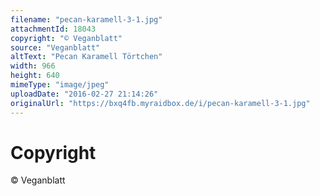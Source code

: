 ```yaml
---
filename: "pecan-karamell-3-1.jpg"
attachmentId: 18043
copyright: "© Veganblatt"
source: "Veganblatt"
altText: "Pecan Karamell Törtchen"
width: 966
height: 640
mimeType: "image/jpeg"
uploadDate: "2016-02-27 21:14:26"
originalUrl: "https://bxq4fb.myraidbox.de/i/pecan-karamell-3-1.jpg"
---
```


# Copyright

© Veganblatt
